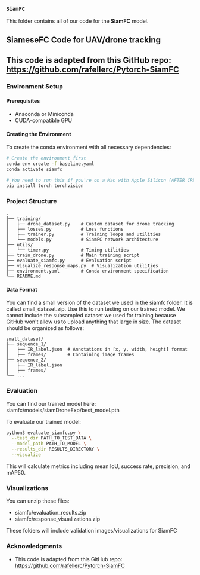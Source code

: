### `SiamFC`

This folder contains all of our code for the **SiamFC** model.  

## SiameseFC Code for UAV/drone tracking

## This code is adapted from this GitHub repo: https://github.com/rafellerc/Pytorch-SiamFC

### Environment Setup

#### Prerequisites
- Anaconda or Miniconda
- CUDA-compatible GPU

#### Creating the Environment
To create the conda environment with all necessary dependencies:

```bash
# Create the environment first
conda env create -f baseline.yaml
conda activate siamfc

# You need to run this if you're on a Mac with Apple Silicon (AFTER CREATING AND ACTIVATING ENV)
pip install torch torchvision
```

### Project Structure

```
.
├── training/
│   ├── drone_dataset.py    # Custom dataset for drone tracking
│   ├── losses.py           # Loss functions
│   ├── trainer.py          # Training loops and utilities
│   └── models.py           # SiamFC network architecture
├── utils/
│   └── timer.py            # Timing utilities
├── train_drone.py          # Main training script
├── evaluate_siamfc.py      # Evaluation script
├── visualize_response_maps.py  # Visualization utilities
├── environment.yaml        # Conda environment specification
└── README.md
```

#### Data Format
You can find a small version of the dataset we used in the siamfc folder. It is called small_dataset.zip. Use this to run testing on our trained model. We cannot include the subsampled dataset we used for training because GitHub won't allow us to upload anything that large in size.
The dataset should be organized as follows:
```
small_dataset/
├── sequence_1/
│   ├── IR_label.json  # Annotations in [x, y, width, height] format
│   ├── frames/        # Containing image frames
├── sequence_2/
│   ├── IR_label.json
│   ├── frames/
└── ...
```

### Evaluation
You can find our trained model here: siamfc/models/siamDroneExp/best_model.pth

To evaluate our trained model:

```bash
python3 evaluate_siamfc.py \
  --test_dir PATH_TO_TEST_DATA \
  --model_path PATH_TO_MODEL \
  --results_dir RESULTS_DIRECTORY \
  --visualize
```

This will calculate metrics including mean IoU, success rate, precision, and mAP50.

### Visualizations

You can unzip these files:
- siamfc/evaluation_results.zip
- siamfc/response_visualizations.zip

These folders will include validation images/visualizations for SiamFC

### Acknowledgments

- This code is adapted from this GitHub repo: https://github.com/rafellerc/Pytorch-SiamFC
